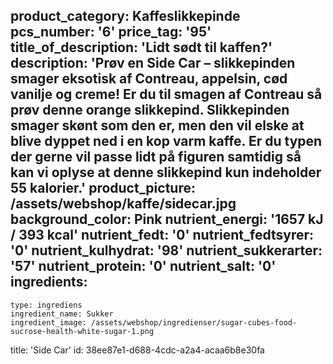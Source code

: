 product_category: Kaffeslikkepinde
pcs_number: '6'
price_tag: '95'
title_of_description: 'Lidt sødt til kaffen?'
description: 'Prøv en Side Car – slikkepinden smager eksotisk af Contreau, appelsin, cød vanilje og creme! Er du til smagen af Contreau så prøv denne orange slikkepind. Slikkepinden smager skønt som den er, men den vil elske at blive dyppet ned i en kop varm kaffe. Er du typen der gerne vil passe lidt på figuren samtidig så kan vi oplyse at denne slikkepind kun indeholder 55 kalorier.'
product_picture: /assets/webshop/kaffe/sidecar.jpg
background_color: Pink
nutrient_energi: '1657 kJ / 393 kcal'
nutrient_fedt: '0'
nutrient_fedtsyrer: '0'
nutrient_kulhydrat: '98'
nutrient_sukkerarter: '57'
nutrient_protein: '0'
nutrient_salt: '0'
ingredients:
  -
    type: ingrediens
    ingredient_name: Sukker
    ingredient_image: /assets/webshop/ingredienser/sugar-cubes-food-sucrose-health-white-sugar-1.png
title: 'Side Car'
id: 38ee87e1-d688-4cdc-a2a4-acaa6b8e30fa
